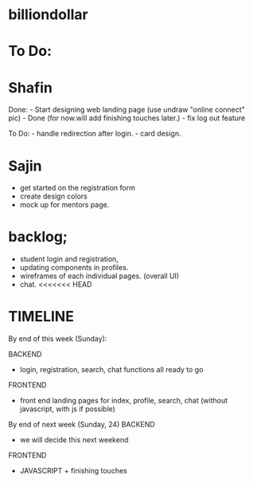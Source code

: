 # billiondollar

# To Do: 

# Shafin

Done:
    - Start designing web landing page (use undraw "online connect" pic) - Done (for now.will add finishing touches later.)
    - fix log out feature  

To Do:
    - handle redirection after login.
    - card design.

# Sajin
- get started on the registration form
- create design colors 
- mock up for mentors page.

# backlog;

- student login and registration,
- updating components in profiles.
- wireframes of each individual pages. (overall UI)
- chat.
<<<<<<< HEAD

# TIMELINE

By end of this week (Sunday): 

BACKEND
- login, registration, search, chat functions all ready to go 

FRONTEND
- front end landing pages for index, profile, search, chat (without javascript, with js if possible)

By end of next week (Sunday, 24)
BACKEND
- we will decide this next weekend 

FRONTEND
- JAVASCRIPT + finishing touches